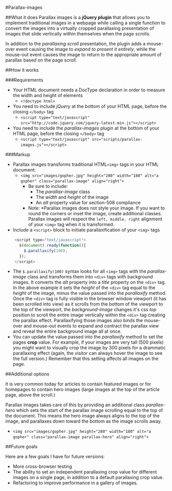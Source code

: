 #Parallax-images

##What it does
Parallax images is a **jQuery plugin** that allows you to implement traditional images
in a webpage while calling a single function  to convert the images into a virtually cropped parallaxing
presentation of images that slide vertically within themselves when the page scrolls.

In addition to the *parallaxing scroll* presentation, the plugin adds a mouse-over event
causing the image to *expand to present it entirely*, while the mouse-out event causes
the image to return to the appropriate amount of parallax based on the page scroll.

##How it works

###Requirements

* Your HTML document needs a DocType declaration in order to measure the width and height of elements
  * ````<!doctype html>````
* You need to include *jQuery* at the bottom of your HTML page, before the closing ````</body>```` tag
  * ````<script type="text/javascript" src="http://code.jquery.com/jquery-latest.min.js"></script>```` 
* You need to include the *parallax-images* plugin at the bottom of your HTML page, before the closing ````</body>```` tag
  * ````<script type="text/javascript" src="scripts/parallax-images.js"></script>```` 

###Markup

* Parallax images transforms traditional HTML````<img>```` tags in your HTML document:
  * ````<img src="images/gopher.jpg" height="280" width="180" alt="a gopher" class="parallax-image" align="right">````
    * Be sure to include:
      * The *parallax-image* class
      * The *width* and *height* of the image
      * An *alt* property value for section-508 compliance
    * Note: *Parallax images does not style your image. If you want to round the corners or inset the image, create additional classes. Parallax images will respect the ````left, middle, right```` alignment of your ````<img>```` tag when it is transformed.
* Include a ````<script>```` block to initiate parallaxification of your ````<img>```` tags
```JavaScript
    <script type="text/javascript">
      $(document).ready(function(){
        $.parallaxify(100);
      });
    </script>
```
  * The ````$.parallaxify(100)```` syntax looks for all ````<img>```` tags with the *parallax-image* class and transforms them into ````<div>```` tags with background images. It converts the *alt* property into a *title* property on the ````<div>```` tag. In the above example it sets the *height* of the ````<div>```` tag equal to the *height* of the image, minus the value passed into the *parallaxify* method. Once the ````<div>```` tag is fully visible in the browser window viewport (it has been scrolled into view) as it scrolls from the bottom of the viewport to the top of the viewport, the *background-image* changes it's css *top* position to scroll the entire image vertically within the ````<div>```` tag creating the parallax effect. Parallaxifying those images also binds the mouse-over and mouse-out events to expand and contract the parallax view and reveal the entire background image all at once.
  * You can update the value passed into the *parallaxify* method to set the pages **crop** value. For example, if your images are very tall (500 pixels) you might want to visually crop the image by 300 pixels for a drammatic parallaxing effect (again, the visitor can always hover the image to see the full version.) Remember that this setting affects all images on the page.

##Additional options

It is very common today for articles to contain featured images or for homepages to contain hero images (large images at the top of the article page, above the scroll.) 

Parallax images takes care of this by providing an additional class *parallax-hero* which sets the start of the parallax image scrolling equal to the top of the document. This means the hero image always aligns to the top of the image, and parallaxes down toward the bottom as the image scrolls away. 

* ````<img src="images/gopher.jpg" height="280" width="180" alt="a gopher" class="parallax-image parallax-hero" align="right">````

##Future goals

Here are a few goals I have for future versions:

* More cross-browser testing
* The ability to set an independent parallaxing crop value for different images on a single page, in addition to a default parallaxing crop value.
* Refactoring to improve performance in a gallery of images.
